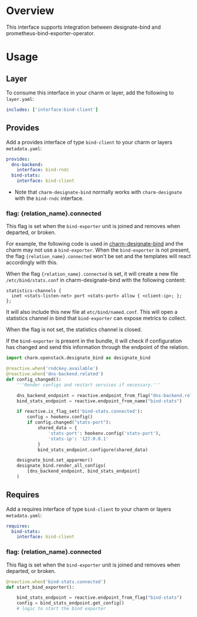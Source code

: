 # Overview

This interface supports integration between designate-bind and prometheus-bind-exporter-operator.

# Usage

## Layer
To consume this interface in your charm or layer, add the following to `layer.yaml`:

```yaml
includes: ['interface:bind-client']
```

## Provides

Add a provides interface of type `bind-client` to your charm or layers
`metadata.yaml`:

```yaml
provides:
  dns-backend:
    interface: bind-rndc
  bind-stats:
    interface: bind-client
```

* Note that `charm-designate-bind` normally works with `charm-designate` with the `bind-rndc` interface.

### flag: {relation_name}.connected

This flag is set when the `bind-exporter` unit is joined and removes when departed, or broken.

For example, the following code is used in [charm-designate-bind](https://opendev.org/openstack/charm-designate-bind) and the charm may not use a `bind-exporter`. When the `bind-exporter` is not present, the flag `{relation_name}.connected` won't be set and the templates will react accordingly with this.

When the flag `{relation_name}.connected` is set, it will create a new file `/etc/bind/stats.conf` in charm-designate-bind with the following content:
```
statistics-channels {
  inet <stats-listen-net> port <stats-port> allow { <client-ip>; };
};
```
It will also include this new file at `etc/bind/named.conf`. This will open a statistics channel in bind that `bind-exporter`
can expose metrics to collect.

When the flag is not set, the statistics channel is closed.

If the `bind-exporter` is present in the bundle, it will check if configuration has changed and send this information through the endpoint of the relation.

```python
import charm.openstack.designate_bind as designate_bind

@reactive.when('rndckey.available')
@reactive.when('dns-backend.related')
def config_changed():
    '''Render configs and restart services if necessary.'''

    dns_backend_endpoint = reactive.endpoint_from_flag("dns-backend.related")
    bind_stats_endpoint = reactive.endpoint_from_name("bind-stats")

    if reactive.is_flag_set('bind-stats.connected'):
        config = hookenv.config()
        if config.changed("stats-port"):
            shared_data = {
                'stats-port': hookenv.config('stats-port'),
                'stats-ip': '127.0.0.1'
            }
            bind_stats_endpoint.configure(shared_data)

    designate_bind.set_apparmor()
    designate_bind.render_all_configs(
        [dns_backend_endpoint, bind_stats_endpoint]
    )
```

## Requires

Add a requires interface of type `bind-client` to your charm or layers
`metadata.yaml`:

```yaml
requires:
  bind-stats:
    interface: bind-client
```

### flag: {relation_name}.connected
This flag is set when the `bind-exporter` unit is joined and removes when departed, or broken.

```python
@reactive.when('bind-stats.connected')
def start_bind_exporter():

    bind_stats_endpoint = reactive.endpoint_from_flag("bind-stats")
    config = bind_stats_endpoint.get_config()
    # logic to start the bind exporter
```
